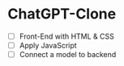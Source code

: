 # ChatGPT-Clone

- [ ] Front-End with HTML & CSS
- [ ] Apply JavaScript
- [ ] Connect a model to backend